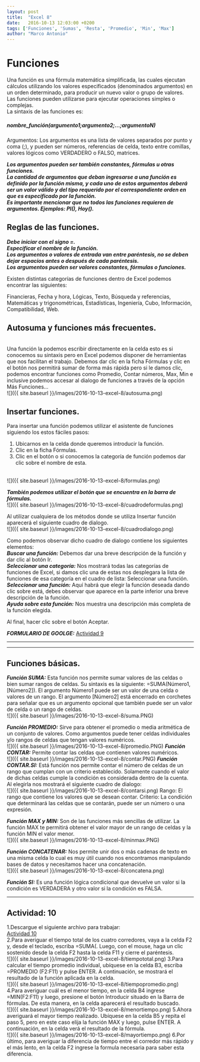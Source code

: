 ```yaml
---
layout: post
title:  "Excel 8"
date:   2016-10-13 12:03:00 +0200
tags: ['Funciones', 'Sumas', 'Resta', 'Promedio', 'Min', 'Max']
author: "Marco Antonio"
---
```


# Funciones

Una función es una fórmula matemática simplificada, las cuales ejecutan cálculos utilizando los valores especificados (denominados argumentos) en un orden determinado, para producir un nuevo valor o grupo de valores. Las funciones pueden utilizarse para ejecutar operaciones simples o complejas. <br>
La sintaxis de las funciones es:

##### nombre_función(argumento1;argumento2;...;argumentoN)

Argumentos: Los argumentos es una lista de valores separados por punto y coma (;), y pueden ser números, referencias de celda, texto entre comillas, valores lógicos como VERDADERO o FALSO, matrices.

***Los argumentos pueden ser también constantes, fórmulas u otras funciones.*** <br>
***La cantidad de argumentos que deban ingresarse a una función es definido por la función misma, y cada uno de estos argumentos deberá ser un valor válido y del tipo requerido por el correspondiente orden en que es especificado por la función.*** <br>
***Es importante mencionar que no todos las funciones requieren de argumentos. Ejemplos: PI(), Hoy().*** <br>

## Reglas de las funciones.

***Debe iniciar con el signo =.*** <br>
***Especificar el nombre de la función.*** <br>
***Los argumentos o valores de entrada van entre paréntesis, no se deben dejar espacios antes o después de cada paréntesis.*** <br>
***Los argumentos pueden ser valores constantes, fórmulas o funciones.*** <br>

Existen distintas categorías de funciones dentro de Excel podemos encontrar las siguientes: <br>

Financieras, Fecha y hora, Lógicas, Texto, Búsqueda y referencias, Matemáticas y trigonométricas, Estadísticas, Ingeniería, Cubo, Información, Compatibilidad, Web.

## Autosuma y funciones más frecuentes.
<br>
Una función la podemos escribir directamente en la celda esto es si conocemos su sintaxis pero en Excel podemos disponer de herramientas que nos facilitan el trabajo.
Debemos dar clic en la ficha Fórmulas y clic en el botón nos permitirá sumar de forma más rápida pero si le damos clic, podemos encontrar funciones como Promedio, Contar números, Max, Min e inclusive podemos accesar al dialogo de funciones a través de la opción Más Funciones…
<br>
![]({{ site.baseurl }}/images/2016-10-13-excel-8/autosuma.png)

## Insertar funciones.

Para insertar una función podemos utilizar el asistente de funciones siguiendo los estos fáciles pasos:

1. Ubicarnos en la celda donde queremos introducir la función.
2. Clic en la ficha Fórmulas.
3. Clic en el botón o si conocemos la categoría de función podemos dar clic sobre el nombre de esta.
<br>
![]({{ site.baseurl }}/images/2016-10-13-excel-8/formulas.png)

***También podemos utilizar el botón que se encuentra en la barra de fórmulas.***
<br>
![]({{ site.baseurl }}/images/2016-10-13-excel-8/cuadrodeformulas.png)

Al utilizar cualquiera de los métodos donde se utiliza Insertar función aparecerá el siguiente cuadro de dialogo.
<br>
![]({{ site.baseurl }}/images/2016-10-13-excel-8/cuadrodialogo.png)

Como podemos observar dicho cuadro de dialogo contiene los siguientes elementos:
<br>
***Buscar una función:*** Debemos dar una breve descripción de la función y dar clic al botón Ir. <br>
***Seleccionar una categoría:*** Nos mostrará todas las categorías de funciones de Excel, si damos clic una de estas nos desplegara la lista de funciones de esa categoría en el cuadro de lista: Seleccionar una función. <br>
***Seleccionar una función:*** Aquí habrá que elegir la función deseada dando clic sobre está, debes observar que aparece en la parte inferior una breve descripción de la función. <br>
***Ayuda sobre esta función:*** Nos muestra una descripción más completa de la función elegida. <br>

Al final, hacer clic sobre el botón Aceptar.

***FORMULARIO DE GOOLGE:***
<a target="_blank" href="https://goo.gl/forms/6qEddaDv2Kb74Iyr2">Actividad 9</a>

***
***

## Funciones básicas. 

***Función SUMA:*** Esta función nos permite sumar valores de las celdas o bien sumar rangos de celdas. Su sintaxis es la siguiente: =SUMA(Número1,[Número2]). El argumento Número1 puede ser un valor de una celda o valores de un rango. El argumento [Número2] está encerrado en corchetes para señalar que es un argumento opcional que también puede ser un valor de celda o un rango de celdas.
<br>
![]({{ site.baseurl }}/images/2016-10-13-excel-8/suma.PNG)

***Función PROMEDIO:*** Sirve para obtener el promedio o media aritmética de un conjunto de valores. Como argumentos puede tener celdas individuales y/o rangos de celdas que tengan valores numéricos.
<br>
![]({{ site.baseurl }}/images/2016-10-13-excel-8/promedio.PNG)
***Función CONTAR:*** Permite contar las celdas que contienen valores numéricos.
<br>
![]({{ site.baseurl }}/images/2016-10-13-excel-8/contar.PNG)
***Función CONTAR.SI:*** Está función nos permite contar el número de celdas de un rango que cumplan con un criterio establecido. Solamente cuando el valor de dichas celdas cumple la condición es considerada dentro de la cuenta. Al elegirla nos mostrará el siguiente cuadro de dialogo:
<br>
![]({{ site.baseurl }}/images/2016-10-13-excel-8/contarsi.png)
 Rango: El rango que contiene los valores que se desean contar.
 Criterio: La condición que determinará las celdas que se contarán, puede ser un número o una expresión.

***Función MAX y MIN:*** Son de las funciones más sencillas de utilizar. La función MAX te permitirá obtener el valor mayor de un rango de celdas y la función MIN el valor menor.
<br>
![]({{ site.baseurl }}/images/2016-10-13-excel-8/minmax.PNG)

***Función CONCATENAR:*** Nos permite unir dos o más cadenas de texto en una misma celda lo cual es muy útil cuando nos encontramos manipulando bases de datos y necesitamos hacer una concatenación.
<br>
![]({{ site.baseurl }}/images/2016-10-13-excel-8/concatena.png)

***Función SI:*** Es una función lógica condicional que devuelve un valor si la condición es VERDADERA y otro valor si la condición es FALSA.

***

## Actividad: 10

1.Descargue el siguiente archivo para trabajar:
<br>
<a href="https://github.com/marcoC76/marcoc76.github.io/raw/master/pdf/Actividad%2010.xlsx">Actividad 10</a>
<br>
2.Para averiguar el tiempo total de los cuatro corredores, vaya a la celda F2 y, desde el teclado, escriba =SUMA(. Luego, con el mouse, haga un clic sostenido desde la celda F2 hasta la celda F11 y cierre el paréntesis.
<br>
![]({{ site.baseurl }}/images/2016-10-13-excel-8/tiempototal.png)
3.Para calcular el tiempo promedio individual, ubíquese en la celda B3, escriba =PROMEDIO (F2:F11) y pulse ENTER. A continuación, se mostrará el resultado de la función aplicada en la celda.
<br>
![]({{ site.baseurl }}/images/2016-10-13-excel-8/tiempopromedio.png)
4.Para averiguar cuál es el menor tiempo, en la celda B4 ingrese =MIN(F2:F11) y luego, presione el botón Introducir situado en la Barra de fórmulas. De esta manera, en la celda aparecerá el resultado buscado.
<br>
![]({{ site.baseurl }}/images/2016-10-13-excel-8/menortiempo.png)
5.Ahora averiguará el mayor tiempo realizado. Ubíquese en la celda B5 y repita el paso 5, pero en este caso elija la función MAX y luego, pulse ENTER. A continuación, en la celda verá el resultado de la fórmula.
<br>
![]({{ site.baseurl }}/images/2016-10-13-excel-8/mayortiempo.png)
6.Por último, para averiguar la diferencia de tiempo entre el corredor más rápido y el más lento, en la celda F2 ingrese la formula necesaria para saber esta diferencia.
